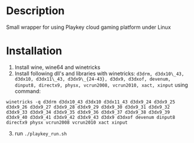 # Description

Small wrapper for using Playkey cloud gaming platform under Linux

# Installation

1. Install wine, wine64 and winetricks
2. Install following dll's and libraries with winetricks: `d3drm, d3dx10\_43, d3dx10, d3dx11\_43, d3dx9\_{24-43}, d3dx9, d3dxof, devenum, dinput8, directx9, physx, vcrun2008, vcrun2010, xact, xinput` using command:

```
winetricks -q d3drm d3dx10_43 d3dx10 d3dx11_43 d3dx9_24 d3dx9_25 d3dx9_26 d3dx9_27 d3dx9_28 d3dx9_29 d3dx9_30 d3dx9_31 d3dx9_32 d3dx9_33 d3dx9_34 d3dx9_35 d3dx9_36 d3dx9_37 d3dx9_38 d3dx9_39 d3dx9_40 d3dx9_41 d3dx9_42 d3dx9_43 d3dx9 d3dxof devenum dinput8 directx9 physx vcrun2008 vcrun2010 xact xinput
```

3. run `./playkey_run.sh`
